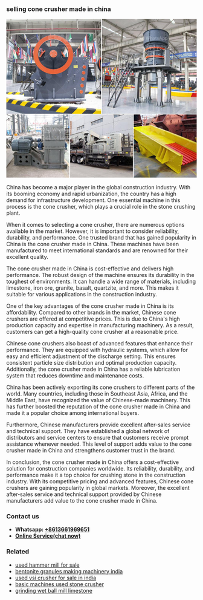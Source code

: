 <h3>selling cone crusher made in china</h3><img src='1708322988.jpg' alt=''><p>China has become a major player in the global construction industry. With its booming economy and rapid urbanization, the country has a high demand for infrastructure development. One essential machine in this process is the cone crusher, which plays a crucial role in the stone crushing plant.</p><p>When it comes to selecting a cone crusher, there are numerous options available in the market. However, it is important to consider reliability, durability, and performance. One trusted brand that has gained popularity in China is the cone crusher made in China. These machines have been manufactured to meet international standards and are renowned for their excellent quality.</p><p>The cone crusher made in China is cost-effective and delivers high performance. The robust design of the machine ensures its durability in the toughest of environments. It can handle a wide range of materials, including limestone, iron ore, granite, basalt, quartzite, and more. This makes it suitable for various applications in the construction industry.</p><p>One of the key advantages of the cone crusher made in China is its affordability. Compared to other brands in the market, Chinese cone crushers are offered at competitive prices. This is due to China's high production capacity and expertise in manufacturing machinery. As a result, customers can get a high-quality cone crusher at a reasonable price.</p><p>Chinese cone crushers also boast of advanced features that enhance their performance. They are equipped with hydraulic systems, which allow for easy and efficient adjustment of the discharge setting. This ensures consistent particle size distribution and optimal production capacity. Additionally, the cone crusher made in China has a reliable lubrication system that reduces downtime and maintenance costs.</p><p>China has been actively exporting its cone crushers to different parts of the world. Many countries, including those in Southeast Asia, Africa, and the Middle East, have recognized the value of Chinese-made machinery. This has further boosted the reputation of the cone crusher made in China and made it a popular choice among international buyers.</p><p>Furthermore, Chinese manufacturers provide excellent after-sales service and technical support. They have established a global network of distributors and service centers to ensure that customers receive prompt assistance whenever needed. This level of support adds value to the cone crusher made in China and strengthens customer trust in the brand.</p><p>In conclusion, the cone crusher made in China offers a cost-effective solution for construction companies worldwide. Its reliability, durability, and performance make it a top choice for crushing stone in the construction industry. With its competitive pricing and advanced features, Chinese cone crushers are gaining popularity in global markets. Moreover, the excellent after-sales service and technical support provided by Chinese manufacturers add value to the cone crusher made in China.</p><h3>Contact us</h3><ul><li><strong>Whatsapp:&nbsp;<a href="https://wa.me/8613661969651">+8613661969651</a></strong></li><li><a href="https://swt.shibang-china.com/?git&amp;zhl&amp;selling cone crusher made in china"><strong>Online Service(chat now)</strong></a></li></ul><h3>Related</h3><ul><li><a href='used hammer mill for sale.md'>used hammer mill for sale</a></li><li><a href='bentonite granules making machinery india.md'>bentonite granules making machinery india</a></li><li><a href='used vsi crusher for sale in india.md'>used vsi crusher for sale in india</a></li><li><a href='basic machines used stone crusher.md'>basic machines used stone crusher</a></li><li><a href='grinding wet ball mill limestone.md'>grinding wet ball mill limestone</a></li></ul>